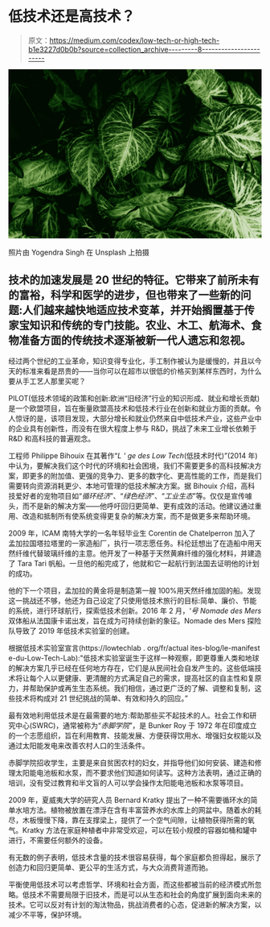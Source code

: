 # 低技术还是高技术？

> 原文：<https://medium.com/codex/low-tech-or-high-tech-b1e3227d0b0b?source=collection_archive---------8----------------------->

![](img/32b7754bc4c3abf95868f788a1e6609c.png)

照片由 Yogendra Singh 在 Unsplash 上拍摄

## 技术的加速发展是 20 世纪的特征。它带来了前所未有的富裕，科学和医学的进步，但也带来了一些新的问题:人们越来越快地适应技术变革，并开始搁置基于传家宝知识和传统的专门技能。农业、木工、航海术、食物准备方面的传统技术逐渐被新一代人遗忘和忽视。

经过两个世纪的工业革命，知识变得专业化，手工制作被认为是缓慢的，并且以今天的标准来看是昂贵的——当你可以在超市以很低的价格买到某样东西时，为什么要从手工艺人那里买呢？

PILOT(低技术领域的政策和创新:欧洲“旧经济”行业的知识形成、就业和增长贡献)是一个欧盟项目，旨在衡量欧盟高技术和低技术行业在创新和就业方面的贡献。令人惊讶的是，该项目发现，大部分增长和就业仍然来自中低技术产业，这些产业中的企业具有创新性，而没有在很大程度上参与 R&D，挑战了未来工业增长依赖于 R&D 和高科技的普遍观念。

工程师 Philippe Bihouix 在其著作“*L ' ge des Low Tech*(低技术时代)”(2014 年)中认为，要解决我们这个时代的环境和社会困境，我们不需要更多的高科技解决方案，即更多的附加值、更强的竞争力、更多的数字化、更高性能的工作，而是我们需要转向资源消耗更少、本地可管理的低技术解决方案。据 Bihouix 介绍，高科技爱好者的宠物项目如“*循环经济*”、“*绿色经济*”、“*工业生态*”等。仅仅是宣传噱头，而不是新的解决方案——他呼吁回归更简单、更有成效的活动。他建议通过重用、改造和抵制所有使系统变得更复杂的解决方案，而不是做更多来帮助环境。

2009 年，ICAM 南特大学的一名年轻毕业生 Corentin de Chatelperron 加入了孟加拉国塔拉塔里的一家造船厂，执行一项志愿任务。科伦廷想出了在造船中用天然纤维代替玻璃纤维的主意。他开发了一种基于天然黄麻纤维的强化材料，并建造了 Tara Tari 帆船。一旦他的船完成了，他就和它一起航行到法国去证明他的计划的成功。

他的下一个项目，孟加拉的黄金将是制造第一艘 100%用天然纤维加固的船。发现这一挑战还不够，他还为自己设定了只使用低技术旅行的目标:简单、廉价、节能的系统，进行环球航行，探索低技术创新。2016 年 2 月，‘*号 Nomade des Mers* 双体船从法国康卡诺出发，旨在成为可持续创新的象征。Nomade des Mers 探险队导致了 2019 年低技术实验室的创建。

根据低技术实验室宣言(https://lowtechlab . org/fr/actual ites-blog/le-manifest e-du-Low-Tech-Lab):"低技术实验室诞生于这样一种观察，即更尊重人类和地球的解决方案几乎已经在任何地方存在，它们是从民间社会自发产生的。这些低端技术将让每个人以更健康、更清醒的方式满足自己的需求，提高社区的自主性和复原力，并帮助保护或再生生态系统。我们相信，通过更广泛的了解、调整和复制，这些技术将构成对 21 世纪挑战的简单、有效和持久的回应。”

最有效地利用低技术是在最需要的地方:帮助那些买不起技术的人。社会工作和研究中心(SWRC)，通常被称为“*赤脚学院*”，是 Bunker Roy 于 1972 年在印度成立的一个志愿组织，旨在利用教育、技能发展、方便获得饮用水、增强妇女权能以及通过太阳能发电来改善农村人口的生活条件。

赤脚学院招收学生，主要是来自贫困农村的妇女，并指导他们如何安装、建造和修理太阳能电池板和水泵，而不要求他们知道如何读写。这种方法表明，通过正确的培训，没有受过教育和半文盲的人可以学会操作太阳能电池板和水泵等项目。

2009 年，夏威夷大学的研究人员 Bernard Kratky 提出了一种不需要循环水的简单水培方法。植物被放置在漂浮在含有丰富营养水的水库上的网盆中。随着水的耗尽，木板慢慢下降，靠在支撑梁上，提供了一个空气间隙，让植物获得所需的氧气。Kratky 方法在家庭种植者中非常受欢迎，可以在较小规模的容器如桶和罐中进行，不需要任何额外的设备。

有无数的例子表明，低技术含量的技术很容易获得，每个家庭都负担得起，展示了创造力和回归更简单、更公平的生活方式，与大众消费背道而驰。

平衡使用低技术可以考虑哲学、环境和社会方面，而这些都被当前的经济模式所忽略。低技术不需要局限于旧技术，而是可以从生态和社会的角度扩展到面向未来的技术。它可以反对有计划的淘汰物品，挑战消费者的心态，促进新的解决方案，以减少不平等，保护环境。
